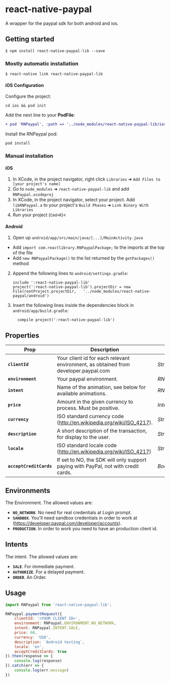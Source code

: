 
# react-native-paypal
A wrapper for the paypal sdk for both android and ios.

## Getting started

`$ npm install react-native-paypal-lib --save`

### Mostly automatic installation

`$ react-native link react-native-paypal-lib`

#### iOS Configuration

Configure the project:
```
cd ios && pod init
```

Add the next line to your **PodFile**:
```diff
+ pod 'RNPaypal', :path => '../node_modules/react-native-paypal-lib/ios'
```

Install the RNPaypal pod:
```
pod install
```


### Manual installation

#### iOS

1. In XCode, in the project navigator, right click `Libraries` ➜ `Add Files to [your project's name]`
2. Go to `node_modules` ➜ `react-native-paypal-lib` and add `RNPaypal.xcodeproj`
3. In XCode, in the project navigator, select your project. Add `libRNPaypal.a` to your project's `Build Phases` ➜ `Link Binary With Libraries`
4. Run your project (`Cmd+R`)<

#### Android

1. Open up `android/app/src/main/java/[...]/MainActivity.java`
  - Add `import com.reactlibrary.RNPaypalPackage;` to the imports at the top of the file
  - Add `new RNPaypalPackage()` to the list returned by the `getPackages()` method
2. Append the following lines to `android/settings.gradle`:
  	```
  	include ':react-native-paypal-lib'
  	project(':react-native-paypal-lib').projectDir = new File(rootProject.projectDir, 	'../node_modules/react-native-paypal/android')
  	```
3. Insert the following lines inside the dependencies block in `android/app/build.gradle`:
  	```
      compile project(':react-native-paypal-lib')
  	```


## Properties
| Prop | Description | Type |
|---|---|---|
|**`clientId`**|Your client id for each relevant environment, as obtained from developer.paypal.com |*String*|
|**`environment`**|Your paypal environment. |*RNPaypal.ENVIRONMENT*|
|**`intent`**|Name of the animation, see below for available animations. |*RNPaypal.INTENT*|
|**`price`**| Amount in the given currency to process. Must be positive. |*Integer*|
|**`currency`**|ISO standard currency code (http://en.wikipedia.org/wiki/ISO_4217). |*String*|
|**`description`**|A short description of the transaction, for display to the user. |*String*|
|**`locale`**|ISO standard locale code (http://en.wikipedia.org/wiki/ISO_4217) |*String*|
|**`acceptCreditCards`**|If set to NO, the SDK will only support paying with PayPal, not with credit cards. |*Bool*|


## Environments
The Environment. The allowed values are:
- **`NO_NETWORK`**. No need for real credentials at Login prompt.
- **`SANDBOX`**.  You'll need sandbox credentials in order to work at (https://developer.paypal.com/developer/accounts).
- **`PRODUCTION`**. In order to work you need to have an production client id.


## Intents
The intent. The allowed values are:
- **`SALE`**. For immediate payment.
- **`AUTHORIZE`**.  For a delayed payment.
- **`ORDER`**. An Order.

## Usage
```javascript
import RNPaypal from 'react-native-paypal-lib';

RNPaypal.paymentRequest({
    clientId: '<YOUR CLIENT ID>',
    environment: RNPaypal.ENVIRONMENT.NO_NETWORK,
    intent: RNPaypal.INTENT.SALE,
    price: 60,
    currency: 'USD',
    description: `Android testing`,
    locale: 'en',
    acceptCreditCards: true
}).then(response => {
    console.log(response)
}).catch(err => {
    console.log(err.message)
})
```
  